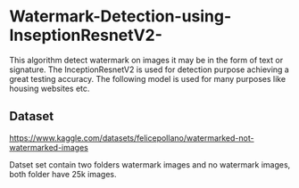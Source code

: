 # Watermark-Detection-using-InseptionResnetV2-
This algorithm detect watermark on images it may be in the form of text or signature. The InceptionResnetV2 is used for detection purpose achieving a great testing accuracy. The following model is used for many purposes like housing websites etc. 

## Dataset
https://www.kaggle.com/datasets/felicepollano/watermarked-not-watermarked-images

Datset set contain two folders watermark images and no watermark images, both folder have 25k images. 

